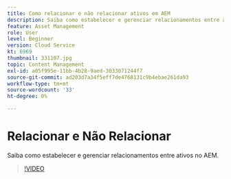 ```yaml
---
title: Como relacionar e não relacionar ativos em AEM
description: Saiba como estabelecer e gerenciar relacionamentos entre ativos no AEM.
feature: Asset Management
role: User
level: Beginner
version: Cloud Service
kt: 6969
thumbnail: 331107.jpg
topic: Content Management
exl-id: a05f995e-11bb-4b28-9aed-3033071244f7
source-git-commit: ad203d7a34f5eff7de4768131c9b4ebae261da93
workflow-type: tm+mt
source-wordcount: '33'
ht-degree: 0%

---
```


# Relacionar e Não Relacionar

Saiba como estabelecer e gerenciar relacionamentos entre ativos no AEM.

>[!VIDEO](https://video.tv.adobe.com/v/331107/?quality=12&learn=on&hidetitle=true)
